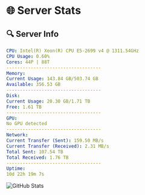 # 🌐 Server Stats
## 🔍 Server Info
```yaml
CPU: Intel(R) Xeon(R) CPU E5-2699 v4 @ 1311.54GHz
CPU Usage: 0.60%
Cores: 44P | 88T
-----------------------------------
Memory:
Current Usage: 143.84 GB/503.74 GB
Available: 356.53 GB
-----------------------------------
Disk:
Current Usage: 20.30 GB/1.71 TB
Free: 1.61 TB
-----------------------------------
GPU:
No GPU detected
-----------------------------------
Network:
Current Transfer (Sent): 159.50 MB/s
Current Transfer (Received): 2.31 MB/s
Total Sent: 107.54 TB
Total Received: 1.76 TB
-----------------------------------
Uptime:
10d 22h 19m 7s
```
![GitHub Stats](https://img.shields.io/badge/Updated-2025-02-18_21:02:25-blue)